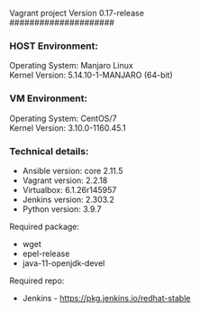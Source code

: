 Vagrant project
Version 0.17-release <br>
#####################
### HOST Environment:
  Operating System: Manjaro Linux <br>
  Kernel Version: 5.14.10-1-MANJARO (64-bit)
### VM Environment:
  Operating System: CentOS/7 <br>
  Kernel Version: 3.10.0-1160.45.1
### Technical details:

* Ansible version: core 2.11.5 
* Vagrant version: 2.2.18
* Virtualbox: 6.1.26r145957
* Jenkins version: 2.303.2
* Python version: 3.9.7

Required package:
* wget
* epel-release
* java-11-openjdk-devel

Required repo:
* Jenkins - https://pkg.jenkins.io/redhat-stable
